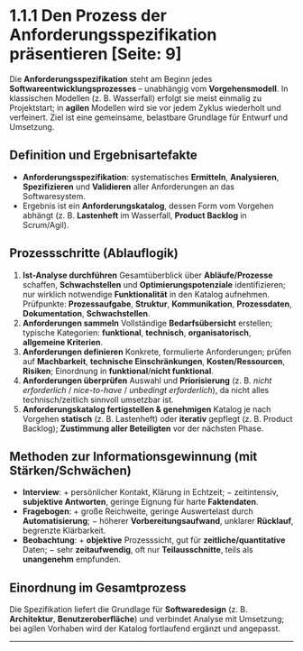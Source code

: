 # 1.1.1 Den Prozess der Anforderungsspezifikation präsentieren [Seite: 9]

Die **Anforderungsspezifikation** steht am Beginn jedes **Softwareentwicklungsprozesses** – unabhängig vom **Vorgehensmodell**. In klassischen Modellen (z. B. Wasserfall) erfolgt sie meist einmalig zu Projektstart; in **agilen** Modellen wird sie vor jedem Zyklus wiederholt und verfeinert. Ziel ist eine gemeinsame, belastbare Grundlage für Entwurf und Umsetzung. 

## Definition und Ergebnisartefakte

* **Anforderungsspezifikation**: systematisches **Ermitteln**, **Analysieren**, **Spezifizieren** und **Validieren** aller Anforderungen an das Softwaresystem.
* Ergebnis ist ein **Anforderungskatalog**, dessen Form vom Vorgehen abhängt (z. B. **Lastenheft** im Wasserfall, **Product Backlog** in Scrum/Agil). 

## Prozessschritte (Ablauflogik)

1. **Ist-Analyse durchführen**
   Gesamtüberblick über **Abläufe/Prozesse** schaffen, **Schwachstellen** und **Optimierungspotenziale** identifizieren; nur wirklich notwendige **Funktionalität** in den Katalog aufnehmen. Prüfpunkte: **Prozessaufgabe**, **Struktur**, **Kommunikation**, **Prozessdaten**, **Dokumentation**, **Schwachstellen**. 
2. **Anforderungen sammeln**
   Vollständige **Bedarfsübersicht** erstellen; typische Kategorien: **funktional**, **technisch**, **organisatorisch**, **allgemeine Kriterien**. 
3. **Anforderungen definieren**
   Konkrete, formulierte Anforderungen; prüfen auf **Machbarkeit**, **technische Einschränkungen**, **Kosten/Ressourcen**, **Risiken**; Einordnung in **funktional**/**nicht funktional**. 
4. **Anforderungen überprüfen**
   Auswahl und **Priorisierung** (z. B. *nicht erforderlich* / *nice-to-have* / *unbedingt erforderlich*), da nicht alles technisch/zeitlich sinnvoll umsetzbar ist. 
5. **Anforderungskatalog fertigstellen & genehmigen**
   Katalog je nach Vorgehen **statisch** (z. B. Lastenheft) oder **iterativ** gepflegt (z. B. Product Backlog); **Zustimmung aller Beteiligten** vor der nächsten Phase. 

## Methoden zur Informationsgewinnung (mit Stärken/Schwächen)

* **Interview**: + persönlicher Kontakt, Klärung in Echtzeit; − zeitintensiv, **subjektive Antworten**, geringe Eignung für harte **Faktendaten**. 
* **Fragebogen**: + große Reichweite, geringe Auswertelast durch **Automatisierung**; − höherer **Vorbereitungsaufwand**, unklarer **Rücklauf**, begrenzte Klärbarkeit. 
* **Beobachtung**: + **objektive** Prozesssicht, gut für **zeitliche/quantitative** Daten; − sehr **zeitaufwendig**, oft nur **Teilausschnitte**, teils als **unangenehm** empfunden. 

## Einordnung im Gesamtprozess

Die Spezifikation liefert die Grundlage für **Softwaredesign** (z. B. **Architektur**, **Benutzeroberfläche**) und verbindet Analyse mit Umsetzung; bei agilen Vorhaben wird der Katalog fortlaufend ergänzt und angepasst. 

---

<!-- 1.1.2 Arbeitsabläufe und Geschäftsprozesse im Rahmen einer Ist-Analyse beschreiben -->